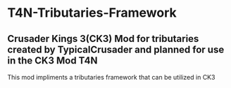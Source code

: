 # T4N-Tributaries-Framework

## Crusader Kings 3(CK3) Mod for tributaries created by TypicalCrusader and planned for use in the CK3 Mod T4N

This mod impliments a tributaries framework that can be utilized in CK3
